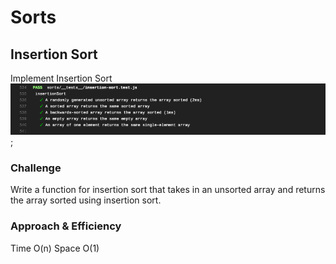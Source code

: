 # Sorts
## Insertion Sort
Implement Insertion Sort
![insertion](./insertion.png);

### Challenge
Write a function for insertion sort that takes in an unsorted array and returns the array sorted using insertion sort.

### Approach & Efficiency
Time O(n)
Space O(1)